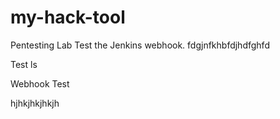 # my-hack-tool
Pentesting Lab
Test the Jenkins webhook.
fdgjnfkhbfdjhdfghfd

Test ls

Webhook Test

hjhkjhkjhkjh
